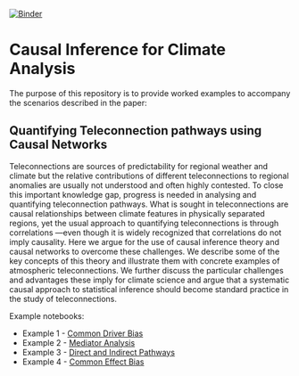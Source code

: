 [![Binder](https://mybinder.org/badge_logo.svg)](https://mybinder.org/v2/gh/informatics-lab/causality/sam_test)

# Causal Inference for Climate Analysis

The purpose of this repository is to provide worked examples to accompany the scenarios described in the paper:

## Quantifying Teleconnection pathways using Causal Networks
Teleconnections are sources of predictability for regional weather and climate but the relative contributions of different teleconnections to regional anomalies are usually not understood and often highly contested. To close this important knowledge gap, progress is needed in analysing and quantifying teleconnection pathways. What is sought in teleconnections are causal relationships between climate features in physically separated regions, yet the usual approach to quantifying teleconnections is through correlations —even though it is widely recognized that correlations do not imply causality. Here we argue for the use of causal inference theory and causal networks to overcome these challenges. We describe some of the key concepts of this theory and illustrate them with concrete examples of atmospheric teleconnections. We further discuss the particular challenges and advantages these imply for climate science and argue that a systematic causal approach to statistical inference should become standard practice in the study of teleconnections.


Example notebooks:
- Example 1 - [Common Driver Bias](notebooks/example1_common_driver.ipynb)
- Example 2 - [Mediator Analysis](notebooks/example2_mediator.ipynb)
- Example 3 - [Direct and Indirect Pathways](notebooks/example3_indirect.ipynb)
- Example 4 - [Common Effect Bias](notebooks/example4_common_effect.ipynb)
